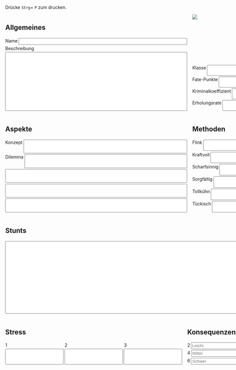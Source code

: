 Drücke `Strg`+ `P` zum drucken.

<div class="character-sheet">
  <div
    class="allgemeines column"
    style="display: grid; gap: 0.2rem; grid-template-rows: auto auto 1fr"
  >
    <h2>Allgemeines</h2>
    <label class="right">Name<input type="text" /></label>
    <label class="bottom">Beschreibung<textarea></textarea></label>
  </div>
  <div
    class="erholungsrate"
    style="display: grid; grid-template-rows: repeat(4, 1fr); gap: 0.2rem"
  >
    <label class="right">Klasse<input type="text" /></label>
    <label class="right">Fate-Punkte<input type="number" /></label>
    <label class="right"
      >Kriminalkoeffizient<input type="number" min="0" max="1000"
    /></label>
    <label class="right">Erholungsrate<input type="text" /></label>
  </div>
  <div class="icon">
    <img
      src="https://custom-tabletop-rpg.github.io/psycho-pass/img/Psycho-pass.logo.svg"
    />
  </div>
  <div
    class="aspekte"
    style="display: grid; grid-template-rows: auto repeat(5, 1fr); gap: 0.2rem"
  >
    <h2>Aspekte</h2>
    <label class="right">Konzept<input type="text" /></label>
    <label class="right">Dilemma<input type="text" /></label>
    <input type="text" />
    <input type="text" />
    <input type="text" />
  </div>
  <div
    class="methoden column"
    style="display: grid; grid-template-rows: auto repeat(6, 1fr); gap: 0.2rem"
  >
    <h2>Methoden</h2>
    <label class="right">Flink<input type="text" /></label>
    <label class="right">Kraftvoll<input type="text" /></label>
    <label class="right">Scharfsinnig<input type="text" /></label>
    <label class="right">Sorgfältig<input type="text" /></label>
    <label class="right">Tollkühn<input type="text" /></label>
    <label class="right">Tückisch<input type="text" /></label>
  </div>
  <div class="stunts bottom">
    <h2>Stunts</h2>
    <textarea></textarea>
  </div>
  <div class="stress bottom">
    <h2>Stress</h2>
    <div
      style="display: grid; grid-template-columns: repeat(3, 1fr); gap: 0.2rem"
    >
      <label class="bottom" style="height: 100%">1<input /></label>
      <label class="bottom" style="height: 100%">2<input /></label>
      <label class="bottom" style="height: 100%">3<input /></label>
    </div>
  </div>
  <div
    class="konsequenzen"
    style="display: grid; grid-template-rows: auto repeat(3, 1fr); gap: 0.2rem"
  >
    <h2>Konsequenzen</h2>
    <label class="right">2<input placeholder="Leicht" /></label>
    <label class="right">4<input placeholder="Mittel" /></label>
    <label class="right">6<input placeholder="Schwer" /></label>
  </div>
</div>

<style>
  @media print {
    .character-sheet {
      max-height: 100vh !important;
    }

    .markdown-body > p,
    .markdown-body > h1,
    .markdown-body > .footer {
      display: none !important;
      visibility: collapse !important;
    }
  }

  .character-sheet {
    display: grid;
    grid-template-columns: 1fr 0.5fr 1fr;
    grid-template-rows: repeat(7, 1fr);
    gap: 1rem;
    grid-auto-flow: row;
    grid-template-areas:
      "allgemeines allgemeines icon"
      "allgemeines allgemeines erholungsrate"
      "aspekte aspekte methoden"
      "aspekte aspekte methoden"
      "stunts stunts stunts"
      "stunts stunts stunts"
      "stress konsequenzen konsequenzen";
    max-width: 100%;
  }

  .character-sheet > .allgemeines {
    grid-area: allgemeines;
  }

  .character-sheet > .erholungsrate {
    grid-area: erholungsrate;
  }

  .character-sheet > .icon {
    grid-area: icon;
  }

  .character-sheet > .aspekte {
    grid-area: aspekte;
  }

  .character-sheet > .methoden {
    grid-area: methoden;
  }

  .character-sheet > .stunts {
    grid-area: stunts;
  }

  .character-sheet > .stress {
    grid-area: stress;
  }

  .character-sheet > .konsequenzen {
    grid-area: konsequenzen;
  }

  .character-sheet .column {
    display: flex;
    flex-direction: column;
    gap: 0.2rem;
  }

  .character-sheet textarea {
    resize: none;
  }

  .character-sheet .right {
    display: grid;
    gap: 0.2rem;
    grid-template-columns: auto 1fr;
  }

  .character-sheet .bottom {
    display: grid;
    gap: 0.2rem;
    grid-template-rows: auto 1fr;
  }
</style>
